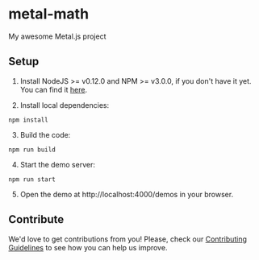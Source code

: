 # metal-math

My awesome Metal.js project

## Setup

1. Install NodeJS >= v0.12.0 and NPM >= v3.0.0, if you don't have it yet. You
can find it [here](https://nodejs.org).

2. Install local dependencies:

  ```
  npm install
  ```

3. Build the code:

  ```
  npm run build
  ```

4. Start the demo server:

  ```
  npm run start
  ```

5. Open the demo at http://localhost:4000/demos in your browser.

## Contribute

We'd love to get contributions from you! Please, check our [Contributing Guidelines](CONTRIBUTING.md) to see how you can help us improve.
